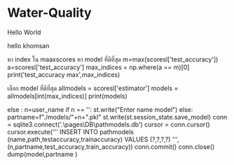 # Water-Quality

Hello World

hello khomsan

หา index ใน maaxscores
หา model ที่ดีที่สุด
m=max(scoresl['test_accuracy'])
a=scoresl['test_accuracy']
max_indices = np.where(a == m)[0]
print('test_accuracy max',max_indices)

เลือก model ที่ดีที่สุด
allmodels = scoresl['estimator']
models = allmodels[int(max_indices)]
print(models)

else :
            n=user_name
            if n == '':
                st.write("Enter name model")
            else:
                partname=f"./models/"+n+".pkl"
                st.write(st.session_state.save_model)
                conn = sqlite3.connect('.\pages\DB\pathmodels.db')
                cursor = conn.cursor()
                cursor.execute('''
                    INSERT INTO pathmodels (name,path,testaccuracy,trainaccuracy) VALUES (?,?,?,?)
                ''',(n,partname,test_accuracy,train_accuracy))
                conn.commit()
                conn.close()
                dump(model,partname )
